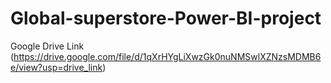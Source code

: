 # Global-superstore-Power-BI-project
Google Drive Link (https://drive.google.com/file/d/1qXrHYgLiXwzGk0nuNMSwlXZNzsMDMB6e/view?usp=drive_link) 
